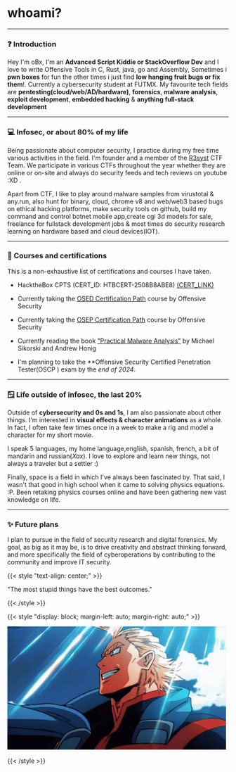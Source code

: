 # whoami?


---

### ❓ Introduction
Hey I'm oBx, I'm an **Advanced Script Kiddie or StackOverflow Dev** and I love to write Offensive Tools in C, Rust, java, go and Assembly, Sometimes i **pwn boxes** for fun the other times i just find **low hanging fruit bugs or fix them**!. Currently a cybersecurity student at FUTMX. My favourite tech fields are **pentesting(cloud/web/AD/hardware)**, **forensics**, **malware analysis**, **exploit development**, **embedded hacking** & **anything full-stack development**    

---

### 💻 Infosec, or about 80% of my life
Being passionate about computer security, I practice during my free time various activities in the field. I'm founder and a member of the [R3syst](https://ctftime.org/team/303681) CTF Team. We participate in various CTFs throughout the year whether they are online or on-site and always do security feeds and tech reviews on youtube :XD . 

Apart from CTF, I like to play around malware samples from virustotal & any.run, also hunt for binary, cloud, chrome v8 and web/web3 based bugs on ethical hacking platforms, make security tools on github, build my command and control botnet mobile app,create cgi 3d models for sale, freelance for fullstack development jobs & most times do security research learning on hardware based and cloud devices(IOT). 

---

### 🏅 Courses and certifications

This is a non-exhaustive list of certifications and courses I have taken.

- HacktheBox CPTS (CERT_ID: HTBCERT-2508B8ABE8) [(CERT_LINK)](https://www.hackthebox.com/certificates)

- Currently taking the [OSED Certification Path](https://zeyadazima.com/certificates/osedjg/) course by Offensive Security

- Currently taking the [OSEP Certification Path](https://help.offsec.com/hc/en-us/articles/360050293792-OSEP-Exam-Guide) course by Offensive Security


- Currently reading the book ["Practical Malware Analysis"](https://www.amazon.com/Practical-Malware-Analysis-Hands-Dissecting/dp/1593272901) by Michael Sikorski and Andrew Honig

-   I'm planning to take the **Offensive Security Certified Penetration Tester(OSCP
) exam by the *end of 2024*.

---

### 🪟 Life outside of infosec, the last 20%
Outside of **cybersecurity and 0s and 1s**, I am also passionate about other things. I'm interested in **visual effects & character animations** as a whole. In fact, I often take few times once in a week to make a rig and model a character for my short movie. 

I speak 5 languages, my home language,english, spanish, french, a bit of mandarin and russian(*Хах*). I love to explore and learn new things, not always a traveler but a settler :)

Finally, space is a field in which I've always been fascinated by. That said, I wasn't that good in high school when it came to solving physics equations. :P. Been retaking physics courses online and have been gathering new vast knowledge on life.

---

### ✨ Future plans
I plan to pursue in the field of security research and digital forensics. My goal, as big as it may be, is to drive creativity and abstract thinking forward, and more specifically the field of cyberoperations by contributing to the community and improve IT security. 

{{< style "text-align: center;" >}}

"The most stupid things have the best outcomes."

{{< /style >}}

{{< style "display: block; margin-left: auto; margin-right: auto;" >}}

![](all-might.gif)

{{< /style >}}

